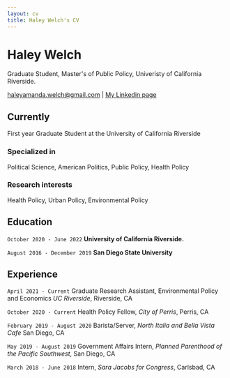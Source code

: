 ```yaml
---
layout: cv
title: Haley Welch's CV
---
```

# Haley Welch
Graduate Student, Master's of Public Policy, Univeristy of California Riverside.

<div id="webaddress">
<a href="haleyamanda.welch@gmail.com">haleyamanda.welch@gmail.com</a>
| <a href="www.linkedin.com/in/haley-welch-31a327121">My Linkedin page</a>
</div>


## Currently

First year Graduate Student at the University of California Riverside 

### Specialized in

Political Science, American Politics, Public Policy, Health Policy 


### Research interests

Health Policy, Urban Policy, Environmental Policy


## Education

`October 2020 - June 2022`
__University of California Riverside.__

`August 2016 - December 2019`
__San Diego State University__




## Experience

`April 2021 - Current`
Graduate Research Assistant, Environmental Policy and Economics *UC Riverside*, Riverside, CA 

`October 2020 - Current`
Health Policy Fellow, *City of Perris*, Perris, CA 

`February 2019 - August 2020`
Barista/Server, *North Italia and Bella Vista Cafe* San Diego, CA 

`May 2019 - August 2019`
Government Affairs Intern, *Planned Parenthood of the Pacific Southwest*, San Diego, CA 


`March 2018 - June 2018`
 Intern, *Sara Jacobs for Congress*, Carlsbad, CA 



<!-- ### Footer

Last updated: May 2013 -->


